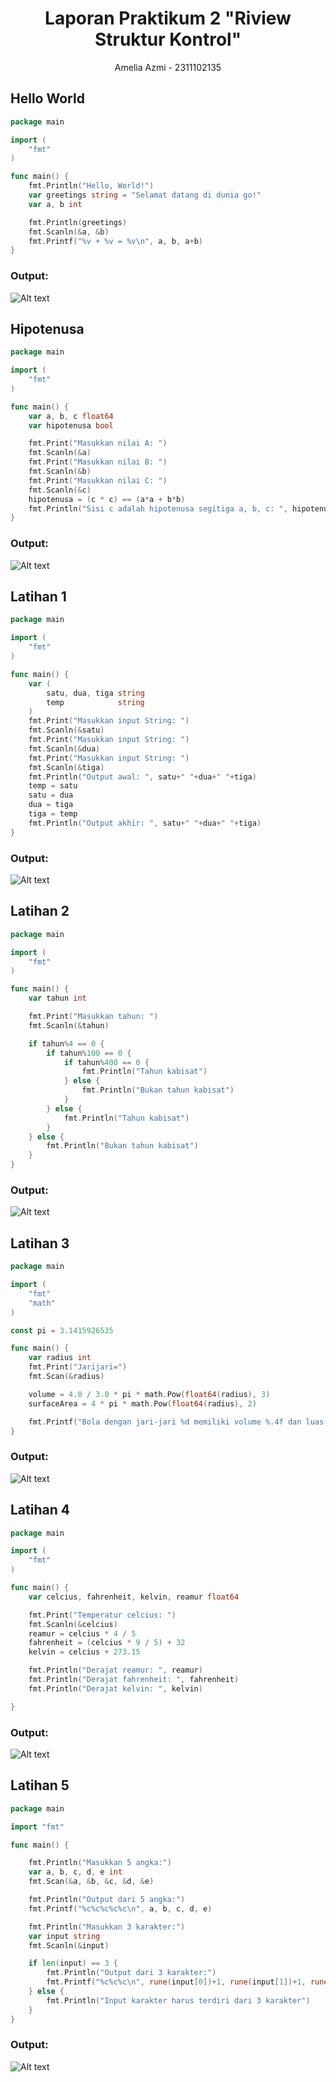 # <h1 align="center">Laporan Praktikum 2 "Riview Struktur Kontrol" </h1>
<p align="center">Amelia Azmi - 2311102135</p>


## Hello World

```go
package main

import (
	"fmt"
)

func main() {
	fmt.Println("Hello, World!")
	var greetings string = "Selamat datang di dunia go!"
	var a, b int

	fmt.Println(greetings)
	fmt.Scanln(&a, &b)
	fmt.Printf("%v + %v = %v\n", a, b, a+b)
}

```

### Output:

![Alt text](Hello.png)

## Hipotenusa

```go
package main

import (
	"fmt"
)

func main() {
	var a, b, c float64
	var hipotenusa bool

	fmt.Print("Masukkan nilai A: ")
	fmt.Scanln(&a)
	fmt.Print("Masukkan nilai B: ")
	fmt.Scanln(&b)
	fmt.Print("Masukkan nilai C: ")
	fmt.Scanln(&c)
	hipotenusa = (c * c) == (a*a + b*b)
	fmt.Println("Sisi c adalah hipotenusa segitiga a, b, c: ", hipotenusa)
}

```

### Output:

![Alt text](Hipotenusa.png)

## Latihan 1

```go
package main

import (
	"fmt"
)

func main() {
	var (
		satu, dua, tiga string
		temp            string
	)
	fmt.Print("Masukkan input String: ")
	fmt.Scanln(&satu)
	fmt.Print("Masukkan input String: ")
	fmt.Scanln(&dua)
	fmt.Print("Masukkan input String: ")
	fmt.Scanln(&tiga)
	fmt.Println("Output awal: ", satu+" "+dua+" "+tiga)
	temp = satu
	satu = dua
	dua = tiga
	tiga = temp
	fmt.Println("Output akhir: ", satu+" "+dua+" "+tiga)
}

```

### Output:

![Alt text](Latihan1.png)

## Latihan 2

```go
package main

import (
	"fmt"
)

func main() {
	var tahun int

	fmt.Print("Masukkan tahun: ")
	fmt.Scanln(&tahun)

	if tahun%4 == 0 {
		if tahun%100 == 0 {
			if tahun%400 == 0 {
				fmt.Println("Tahun kabisat")
			} else {
				fmt.Println("Bukan tahun kabisat")
			}
		} else {
			fmt.Println("Tahun kabisat")
		}
	} else {
		fmt.Println("Bukan tahun kabisat")
	}
}
```

### Output:

![Alt text](Latihan2.png)

## Latihan 3

```go
package main

import (
	"fmt"
	"math"
)

const pi = 3.1415926535

func main() {
	var radius int
	fmt.Print("Jarijari=")
	fmt.Scan(&radius)

	volume = 4.0 / 3.0 * pi * math.Pow(float64(radius), 3)
	surfaceArea = 4 * pi * math.Pow(float64(radius), 2)

	fmt.Printf("Bola dengan jari-jari %d memiliki volume %.4f dan luas kulit %.4f\n", radius, volume, surfaceArea)
}

```

### Output:

![Alt text](Latihan3.png)

## Latihan 4

```go
package main

import (
	"fmt"
)

func main() {
	var celcius, fahrenheit, kelvin, reamur float64

	fmt.Print("Temperatur celcius: ")
	fmt.Scanln(&celcius)
	reamur = celcius * 4 / 5
	fahrenheit = (celcius * 9 / 5) + 32
	kelvin = celcius + 273.15

	fmt.Println("Derajat reamur: ", reamur)
	fmt.Println("Derajat fahrenheit: ", fahrenheit)
	fmt.Println("Derajat kelvin: ", kelvin)

}
```

### Output:

![Alt text](Latihan4.png)

## Latihan 5

```go
package main

import "fmt"

func main() {

	fmt.Println("Masukkan 5 angka:")
	var a, b, c, d, e int
	fmt.Scan(&a, &b, &c, &d, &e)

	fmt.Println("Output dari 5 angka:")
	fmt.Printf("%c%c%c%c%c\n", a, b, c, d, e)

	fmt.Println("Masukkan 3 karakter:")
	var input string
	fmt.Scanln(&input)

	if len(input) == 3 {
		fmt.Println("Output dari 3 karakter:")
		fmt.Printf("%c%c%c\n", rune(input[0])+1, rune(input[1])+1, rune(input[2])+1)
	} else {
		fmt.Println("Input karakter harus terdiri dari 3 karakter")
	}
}
```

### Output:

![Alt text](Latihan5.png)









